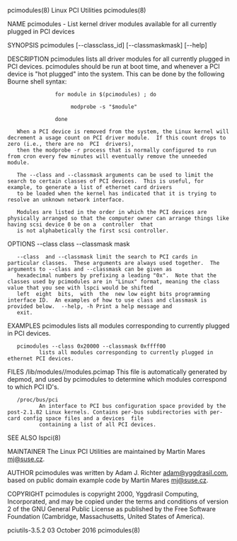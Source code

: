 pcimodules(8)                                                                      Linux PCI Utilities                                                                      pcimodules(8)

NAME
       pcimodules - List kernel driver modules available for all currently plugged in PCI devices

SYNOPSIS
       pcimodules [--classclass_id] [--classmaskmask] [--help]

DESCRIPTION
       pcimodules  lists all driver modules for all currently plugged in PCI devices.  pcimodules should be run at boot time, and whenever a PCI device is "hot plugged" into the system.
       This can be done by the following Bourne shell syntax:

                   for module in $(pcimodules) ; do

                        modprobe -s "$module"

                   done

       When a PCI device is removed from the system, the Linux kernel will decrement a usage count on PCI driver module.  If this count drops to zero (i.e., there are no  PCI  drivers),
       then the modprobe -r process that is normally configured to run from cron every few minutes will eventually remove the unneeded module.

       The --class and --classmask arguments can be used to limit the search to certain classes of PCI devices.  This is useful, for example, to generate a list of ethernet card drivers
       to be loaded when the kernel has indicated that it is trying to resolve an unknown network interface.

       Modules are listed in the order in which the PCI devices are physically arranged so that the computer owner can arrange things like having scsi device 0 be on a  controller  that
       is not alphabetically the first scsi controller.

OPTIONS
       --class class --classmask mask

       --class  and --classmask limit the search to PCI cards in particular classes.  These arguments are always used together.  The arguments to --class and --classmask can be given as
       hexadecimal numbers by prefixing a leading "0x".  Note that the classes used by pcimodules are in "Linux" format, meaning the class value that you see with lspci would be shifted
       left  eight  bits,  with  the  new low eight bits programming interface ID.  An examples of how to use class and classmask is provided below.  --help, -h Print a help message and
       exit.

EXAMPLES
       pcimodules
              lists all modules corresponding to currently plugged in PCI devices.

       pcimodules --class 0x20000 --classmask 0xffff00
              lists all modules corresponding to currently plugged in ethernet PCI devices.

FILES
       /lib/modules/<kernel-version>/modules.pcimap
              This file is automatically generated by depmod, and used by pcimodules to determine which modules correspond to which PCI ID's.

       /proc/bus/pci
              An interface to PCI bus configuration space provided by the post-2.1.82 Linux kernels. Contains per-bus subdirectories with per-card config space files and a devices  file
              containing a list of all PCI devices.

SEE ALSO
       lspci(8)

MAINTAINER
       The Linux PCI Utilities are maintained by Martin Mares <mj@suse.cz>.

AUTHOR
       pcimodules was written by Adam J. Richter <adam@yggdrasil.com>, based on public domain example code by Martin Mares <mj@suse.cz>.

COPYRIGHT
       pcimodules  is  copyright 2000, Yggdrasil Computing, Incorporated, and may be copied under the terms and conditions of version 2 of the GNU General Public License as published by
       the Free Software Foundation (Cambridge, Massachusetts, United States of America).

pciutils-3.5.2                                                                       03 October 2016                                                                        pcimodules(8)
